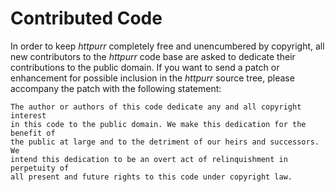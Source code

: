 # Contributed Code #

In order to keep *httpurr* completely free and unencumbered by copyright, all new
contributors to the *httpurr* code base are asked to dedicate their contributions to
the public domain. If you want to send a patch or enhancement for possible inclusion
in the *httpurr* source tree, please accompany the patch with the following
statement:

    The author or authors of this code dedicate any and all copyright interest
    in this code to the public domain. We make this dedication for the benefit of
    the public at large and to the detriment of our heirs and successors. We
    intend this dedication to be an overt act of relinquishment in perpetuity of
    all present and future rights to this code under copyright law.
